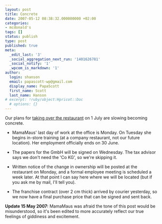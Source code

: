 ```yaml
---
layout: post
title: Concrete
date: 2007-05-12 08:38:32.000000000 +02:00
categories:
- mcdonald's
tags: []
status: publish
type: post
published: true
meta:
  _edit_last: '3'
  _social_aggregation_next_run: '1401626781'
  _social_notify: '1'
  _wpcom_is_markdown: '1'
author:
  login: shanson
  email: papascott-wp@gmail.com
  display_name: PapaScott
  first_name: Scott
  last_name: Hanson
# excerpt: !ruby/object:Hpricot::Doc
  # options: {}
---
```

<p>Our plans for <a href="http://www.papascott.de/archives/2007/03/27/bricks-and-mortar/">taking over the restaurant</a> on 1 July are slowing becoming concrete.</p>
<ul>
<li>MamaMaus' last day of work at the office is Monday. On Tuesday she begins in-store training (at a company restaurant, not our future location). Her employment officially ends on 30 June.</li>
<li>
<p>The papers for the GmbH will be signed on Wednesday. The tax advisor says we don't need the 'Co KG', so we're skipping it.</p>
</li>
<li>
<p>Written notice of the change in ownership will be posted at the restaurant on Monday, and a formal employee meeting is scheduled a week later. At that point I can say here where we will be located (but if you ask me by mail, I'll tell you).</p>
</li>
<li>
<p>The franchise contract (over 2 cm thick) arrived by courier yesterday, so we now have a final purchase price that can be signed and sent back.</p>
</li>
</ul>
<p><strong>Update 15 May 2007:</strong> MamaMaus was afraid the tone of this post would be misunderstood, so it's been edited to more accurately reflect our true feelings of giddiness and excitement.</p>
